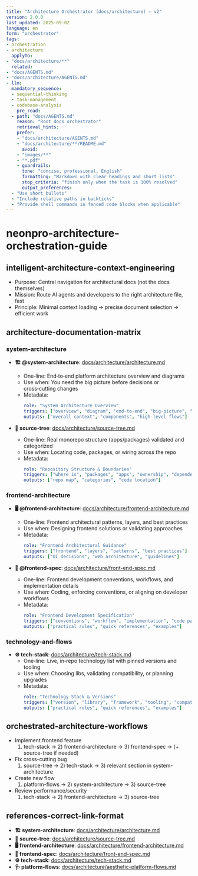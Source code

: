 ```yaml
---
title: "Architecture Orchestrator (docs/architecture) — v2"
version: 2.0.0
last_updated: 2025-09-02
language: en
form: "orchestrator"
tags:
- orchestration
- architecture
  applyTo:
- "docs/architecture/**"
  related:
- "docs/AGENTS.md"
- "docs/architecture/AGENTS.md"
- llm:
  mandatory_sequence:
  - sequential-thinking
  - task-management
  - codebase-analysis
    pre_read:
  - path: "docs/AGENTS.md"
    reason: "Root docs orchestrator"
    retrieval_hints:
    prefer:
    - "docs/architecture/AGENTS.md"
    - "docs/architecture/**/README.md"
      avoid:
    - "images/**"
    - "*.pdf"
    - guardrails:
      tone: "concise, professional, English"
      formatting: "Markdown with clear headings and short lists"
      stop_criteria: "finish only when the task is 100% resolved"
      output_preferences:
  - "Use short bullets"
  - "Include relative paths in backticks"
  - "Provide shell commands in fenced code blocks when applicable"
---
```


# neonpro-architecture-orchestration-guide

## intelligent-architecture-context-engineering

- Purpose: Central navigation for architectural docs (not the docs themselves)
- Mission: Route AI agents and developers to the right architecture file, fast
- Principle: Minimal context loading → precise document selection → efficient work

## architecture-documentation-matrix

### system-architecture

- **🏗️ @system-architecture**: [docs/architecture/architecture.md](./architecture.md)
  - One‑line: End‑to‑end platform architecture overview and diagrams
  - Use when: You need the big picture before decisions or cross‑cutting changes
  - Metadata:
    ```yaml
    role: "System Architecture Overview"
    triggers: ["overview", "diagram", "end-to-end", "big-picture", "decision"]
    outputs: ["overall context", "components", "high-level flows"]
    ```

- **🌳 source-tree**: [docs/architecture/source-tree.md](./source-tree.md)
  - One‑line: Real monorepo structure (apps/packages) validated and categorized
  - Use when: Locating code, packages, or wiring across the repo
  - Metadata:
    ```yaml
    role: "Repository Structure & Boundaries"
    triggers: ["where is", "packages", "apps", "ownership", "dependencies"]
    outputs: ["repo map", "categories", "code location"]
    ```

### frontend-architecture

- **🖥️ @frontend-architecture**: [docs/architecture/frontend-architecture.md](./frontend-architecture.md)
  - One‑line: Frontend architectural patterns, layers, and best practices
  - Use when: Designing frontend solutions or validating approaches
  - Metadata:
    ```yaml
    role: "Frontend Architectural Guidance"
    triggers: ["frontend", "layers", "patterns", "best practices"]
    outputs: ["UI decisions", "web architecture", "guidelines"]
    ```

- **🧩 @frontend-spec**: [docs/architecture/front-end-spec.md](./front-end-spec.md)
  - One‑line: Frontend development conventions, workflows, and implementation details
  - Use when: Coding, enforcing conventions, or aligning on developer workflows
  - Metadata:
    ```yaml
    role: "Frontend Development Specification"
    triggers: ["conventions", "workflow", "implementation", "code patterns"]
    outputs: ["practical rules", "quick references", "examples"]
    ```

### technology-and-flows

- **⚙️ tech-stack**: [docs/architecture/tech-stack.md](./tech-stack.md)
  - One‑line: Live, in‑repo technology list with pinned versions and tooling
  - Use when: Choosing libs, validating compatibility, or planning upgrades
  - Metadata:
    ```yaml
    role: "Technology Stack & Versions"
    triggers: ["version", "library", "framework", "tooling", "compatibility"]
    outputs: ["practical rules", "quick references", "examples"]
    ```

## orchestrated-architecture-workflows

- Implement frontend feature
  1. tech-stack → 2) frontend-architecture → 3) frontend-spec → (+ source-tree if needed)
- Fix cross-cutting bug
  1. source-tree → 2) tech-stack → 3) relevant section in system-architecture
- Create new flow
  1. platform-flows → 2) system-architecture → 3) source-tree
- Review performance/security
  1. tech-stack → 2) frontend-architecture → 3) source-tree

## references-correct-link-format

- **🏗️ system-architecture**: [docs/architecture/architecture.md](./architecture.md)
- **🌳 source-tree**: [docs/architecture/source-tree.md](./source-tree.md)
- **🖥️ frontend-architecture**: [docs/architecture/frontend-architecture.md](./frontend-architecture.md)
- **🧩 frontend-spec**: [docs/architecture/front-end-spec.md](./front-end-spec.md)
- **⚙️ tech-stack**: [docs/architecture/tech-stack.md](./tech-stack.md)
- **🩺 platform-flows**: [docs/architecture/aesthetic-platform-flows.md](./aesthetic-platform-flows.md)
